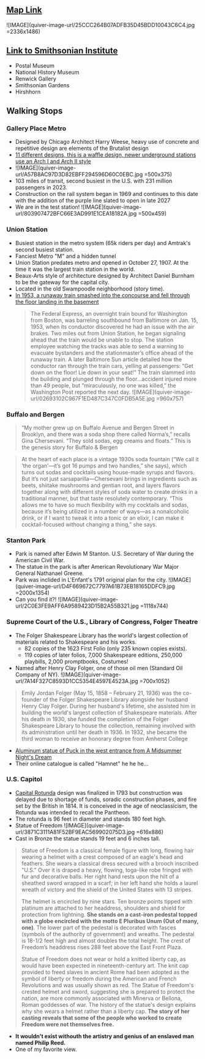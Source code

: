 ## [Map Link](https://maps.app.goo.gl/EzbAC55vHGJCDbMH7)
![IMAGE](quiver-image-url/25CCC264B07ADFB35D45BDD10043C6C4.jpg =2336x1486)

## [Link to Smithsonian Institute](https://www.si.edu/museums/air-and-space-museum)
- Postal Museum
- National History Museum
- Renwick Gallery
- Smithsonian Gardens
- Hirshhorn

## Walking Stops
### Gallery Place Metro
- Designed by Chicago Architect Harry Weese, heavy use of concrete and repetitive design are elements of the Brutalist design
- [11 different designs, this is a waffle design, newer underground stations use an Arch I and Arch II style](https://ggwash.org/view/36068/metro-has-eleven-types-of-station-architecture-learn-them-all-with-this-one-interactive-map)
- ![IMAGE](quiver-image-url/A57B8AC97D3D82EBFF294596D60C0EBC.jpg =500x375)
- 103 miles of transit, second busiest in the U.S. with 231 million passengers in 2023. 
- Construction on the rail system began in 1969 and continues to this date with the addition of the purple line slated to open in late 2027
- We are in the test station!
![IMAGE](quiver-image-url/803907472BFC66E3AD991E1CEA18182A.jpg =500x459)

### Union Station
- Busiest station in the metro system (65k riders per day) and Amtrak's second busiest station. 
- Fanciest Metro "M" and a hidden tunnel
- Union Station predates metro and opened in October 27, 1907. At the time it was the largest train station in the world. 
- Beaux-Arts style of architecture designed by Architect Daniel Burnham to be the gateway for the capital city.
- Located in the old Swampoodle neighborhood (story time).
- [In 1953, a runaway train smashed into the concourse and fell through the floor landing in the basement](https://youtu.be/GwAW9IBEDLg?si=K85aA1wPl8nBsYZ4)
    > The Federal Express, an overnight train bound for Washington from Boston, was barreling southbound from Baltimore on Jan. 15, 1953, when its conductor discovered he had an issue with the air brakes. Two miles out from Union Station, he began signaling ahead that the train would be unable to stop. The station employee watching the tracks was able to send a warning to evacuate bystanders and the stationmaster’s office ahead of the runaway train. A later Baltimore Sun article detailed how the conductor ran through the train cars, yelling at passengers: “Get down on the floor! Lie down in your seat!” The train slammed into the building and plunged through the floor...accident injured more than 49 people, but “miraculously, no one was killed,” the Washington Post reported the next day.
![IMAGE](quiver-image-url/02693102C967F1ED487C347C0FDB5A5E.jpg =960x757)
### Buffalo and Bergen
 > “My mother grew up on Buffalo Avenue and Bergen Street in Brooklyn, and there was a soda shop there called Norma’s,” recalls Gina Chersevani. “They sold sodas, egg creams and floats.” This is the genesis story for Buffalo & Bergen

> At the heart of each place is a vintage 1930s soda fountain (“We call it ‘the organ’—it’s got 16 pumps and two handles,” she says), which turns out sodas and cocktails using house-made syrups and flavors. But it’s not just sarsaparilla—Chersevani brings in ingredients such as beets, shiitake mushrooms and gentian root, and layers flavors together along with different styles of soda water to create drinks in a traditional manner, but that taste resolutely contemporary. “This allows me to have so much flexibility with my cocktails and sodas, because it’s being utilized in a number of ways—as a nonalcoholic drink, or if I want to tweak it into a tonic or an elixir, I can make it cocktail-focused without changing a thing,” she says.

### Stanton Park
- Park is named after Edwin M Stanton. U.S. Secretary of War during the American Civil War. 
- The statue in the park is after American Revolutionary War Major General Nathanael Greene. 
- Park was inclided in L'Enfant's 1791 original plan for the city. 
![IMAGE](quiver-image-url/D4F669672C7797A61B73EB18165DDFC9.jpg =2000x1354)
- Can you find it?!
![IMAGE](quiver-image-url/2C0E3FE9AFF6A9589423D15B2A55B321.jpg =1118x744)

### Supreme Court of the U.S., Library of Congress, Folger Theatre
- The Folger Shakespeare Library has the world's largest collection of materials related to Shakespeare and his works. 
  - 82 copies of the 1623 First Folio (only 235 known copies exists). 
  - 119 copies of later folios, 7,000 Shakespeare editions, 250,000 playbills, 2,000 promptbooks, Costumes!
- Named after Henry Clay Folger, one of those oil men (Standard Oil Company of NY).
![IMAGE](quiver-image-url/7A14F327C8593D1CC5354E4597E4523A.jpg =700x1052)
> Emily Jordan Folger (May 15, 1858 – February 21, 1936) was the co-founder of the Folger Shakespeare Library alongside her husband Henry Clay Folger. During her husband's lifetime, she assisted him in building the world's largest collection of Shakespeare materials. After his death in 1930, she funded the completion of the Folger Shakespeare Library to house the collection, remaining involved with its administration until her death in 1936. In 1932, she became the third woman to receive an honorary degree from Amherst College
- [Aluminum statue of Puck in the west entrance from A Midsummer Night's Dream](https://www.folger.edu/blogs/shakespeare-and-beyond/why-the-folger-has-two-sculptures-of-puck/)
- Their online catalogue is called "Hamnet" he he he...

### U.S. Capitol
- [Capital Rotunda](https://www.aoc.gov/explore-capitol-campus/buildings-grounds/capitol-building/rotunda) design was finalized in 1793 but construction was delayed due to shortage of funds, soradic construction phases, and fire set by the British in 1814. It is conceived in the age of neoclassicism, the Rotunda was intended to recall the Pantheon.
- The rotunda is 96 feet in diameter and stands 180 feet high. 
- Statue of Freedom
![IMAGE](quiver-image-url/3871C3111A81F52BF9EAC569902075D3.jpg =616x886)
- Cast in Bronze the statue stands 19 feet and 6 inches tall. 
> Statue of Freedom is a classical female figure with long, flowing hair wearing a helmet with a crest composed of an eagle's head and feathers. She wears a classical dress secured with a brooch inscribed "U.S." Over it is draped a heavy, flowing, toga-like robe fringed with fur and decorative balls. Her right hand rests upon the hilt of a sheathed sword wrapped in a scarf; in her left hand she holds a laurel wreath of victory and the shield of the United States with 13 stripes.
>
> The helmet is encircled by nine stars. Ten bronze points tipped with platinum are attached to her headdress, shoulders and shield for protection from lightning. **She stands on a cast-iron pedestal topped with a globe encircled with the motto E Pluribus Unum (Out of many, one)**. The lower part of the pedestal is decorated with fasces (symbols of the authority of government) and wreaths. The pedestal is 18-1/2 feet high and almost doubles the total height. The crest of Freedom’s headdress rises 288 feet above the East Front Plaza.
>
> Statue of Freedom does not wear or hold a knitted liberty cap, as would have been expected in nineteenth-century art. The knit cap provided to freed slaves in ancient Rome had been adopted as the symbol of liberty or freedom during the American and French Revolutions and was usually shown as red. The Statue of Freedom's crested helmet and sword, suggesting she is prepared to protect the nation, are more commonly associated with Minerva or Bellona, Roman goddesses of war. The history of the statue's design explains why she wears a helmet rather than a liberty cap. **The story of her casting reveals that some of the people who worked to create Freedom were not themselves free.**
- **It wouldn't exist withouth the artistry and genius of an enslaved man named Philip Reed.**
- One of my favorite view. 
